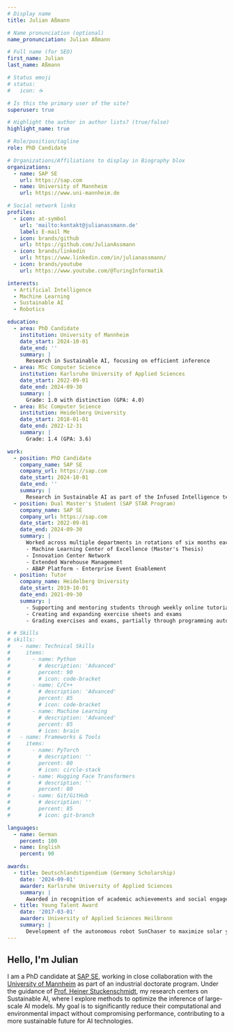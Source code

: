 ```yaml
---
# Display name
title: Julian Aßmann

# Name pronunciation (optional)
name_pronunciation: Julian Aßmann

# Full name (for SEO)
first_name: Julian
last_name: Aßmann

# Status emoji
# status:
#   icon: ☕️

# Is this the primary user of the site?
superuser: true

# Highlight the author in author lists? (true/false)
highlight_name: true

# Role/position/tagline
role: PhD Candidate

# Organizations/Affiliations to display in Biography blox
organizations:
  - name: SAP SE
    url: https://sap.com
  - name: University of Mannheim
    url: https://www.uni-mannheim.de

# Social network links
profiles:
  - icon: at-symbol
    url: 'mailto:kontakt@julianassmann.de'
    label: E-mail Me
  - icon: brands/github
    url: https://github.com/JulianAssmann
  - icon: brands/linkedin
    url: https://www.linkedin.com/in/julianassmann/
  - icon: brands/youtube
    url: https://www.youtube.com/@TuringInformatik

interests:
  - Artificial Intelligence
  - Machine Learning
  - Sustainable AI
  - Robotics

education:
  - area: PhD Candidate
    institution: University of Mannheim
    date_start: 2024-10-01
    date_end: ''
    summary: |
      Research in Sustainable AI, focusing on efficient inference
  - area: MSc Computer Science
    institution: Karlsruhe University of Applied Sciences
    date_start: 2022-09-01
    date_end: 2024-09-30
    summary: |
      Grade: 1.0 with distinction (GPA: 4.0)
  - area: BSc Computer Science
    institution: Heidelberg University
    date_start: 2018-01-01
    date_end: 2022-12-31
    summary: |
      Grade: 1.4 (GPA: 3.6)

work:
  - position: PhD Candidate
    company_name: SAP SE
    company_url: https://sap.com
    date_start: 2024-10-01
    date_end: ''
    summary: |
      Research in Sustainable AI as part of the Infused Intelligence team
  - position: Dual Master's Student (SAP STAR Program)
    company_name: SAP SE
    company_url: https://sap.com
    date_start: 2022-09-01
    date_end: 2024-09-30
    summary: |
      Worked across multiple departments in rotations of six months each:
      - Machine Learning Center of Excellence (Master's Thesis)
      - Innovation Center Network
      - Extended Warehouse Management
      - ABAP Platform - Enterprise Event Enablement
  - position: Tutor
    company_name: Heidelberg University
    date_start: 2019-10-01
    date_end: 2021-09-30
    summary: |
      - Supporting and mentoring students through weekly online tutorials
      - Creating and expanding exercise sheets and exams
      - Grading exercises and exams, partially through programming automated assessment systems

# # Skills
# skills:
#   - name: Technical Skills
#     items:
#       - name: Python
#         # description: 'Advanced'
#         percent: 90
#         # icon: code-bracket
#       - name: C/C++
#         # description: 'Advanced'
#         percent: 85
#         # icon: code-bracket
#       - name: Machine Learning
#         # description: 'Advanced'
#         percent: 85
#         # icon: brain
#   - name: Frameworks & Tools
#     items:
#       - name: PyTorch
#         # description: ''
#         percent: 80
#         # icon: circle-stack
#       - name: Hugging Face Transformers
#         # description: ''
#         percent: 80
#       - name: Git/GitHub
#         # description: ''
#         percent: 85
#         # icon: git-branch

languages:
  - name: German
    percent: 100
  - name: English
    percent: 90

awards:
  - title: Deutschlandstipendium (Germany Scholarship)
    date: '2024-09-01'
    awarder: Karlsruhe University of Applied Sciences
    summary: |
      Awarded in recognition of academic achievements and social engagement.
  - title: Young Talent Award
    date: '2017-03-01'
    awarder: University of Applied Sciences Heilbronn
    summary: |
      Development of the autonomous robot SunChaser to maximize solar yield
---
```


## Hello, I'm Julian

I am a PhD candidate at [SAP SE](https://www.sap.com/), working in close collaboration with the [University of Mannheim](https://www.uni-mannheim.de/) as part of an industrial doctorate program. Under the guidance of [Prof. Heiner Stuckenschmidt](https://www.uni-mannheim.de/dws/people/professors/prof-dr-heiner-stuckenschmidt/), my research centers on Sustainable AI, where I explore methods to optimize the inference of large-scale AI models. My goal is to significantly reduce their computational and environmental impact without compromising performance, contributing to a more sustainable future for AI technologies.